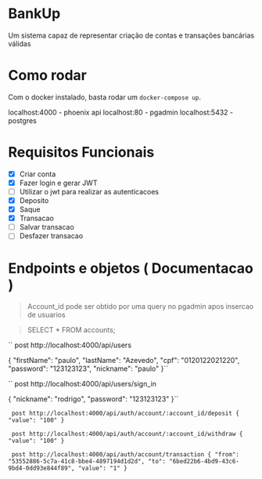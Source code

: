 # BankUp

Um sistema capaz de representar criação de contas e transações bancárias válidas

# Como rodar

Com o docker instalado, basta rodar um ``docker-compose up``.

localhost:4000 - phoenix api
localhost:80   - pgadmin
localhost:5432 - postgres

# Requisitos Funcionais

- [x] Criar conta
- [x] Fazer login e gerar JWT
- [ ] Utilizar o jwt para realizar as autenticacoes
- [x] Deposito
- [x] Saque
- [x] Transacao
- [ ] Salvar transacao
- [ ] Desfazer transacao

# Endpoints e objetos ( Documentacao )

> Account_id pode ser obtido por uma query no pgadmin apos insercao de usuarios

> SELECT * FROM accounts;

``
post http://localhost:4000/api/users

{
	"firstName": "paulo",
	"lastName": "Azevedo",
	"cpf": "0120122021220",
	"password": "123123123",
	"nickname": "paulo"
}``

``
post http://localhost:4000/api/users/sign_in

{
	"nickname": "rodrigo",
	"password": "123123123"
}``

``
post http://localhost:4000/api/auth/account/:account_id/deposit
{
	"value": "100"
}``


``
post http://localhost:4000/api/auth/account/:account_id/withdraw
{
	"value": "100"
}``


``
post http://localhost:4000/api/auth/account/transaction
{
	"from": "53552886-5c7a-41c8-bbe4-4897194d1d2d",
	"to": "6bed22b6-4bd9-43c6-9bd4-0dd93e844f89",
	"value": "1"
}``

